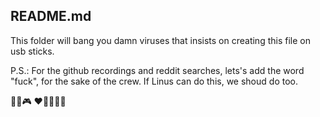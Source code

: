 README.md
---------

This folder will bang you damn viruses that insists on creating this file on usb sticks.

P.S.: For the github recordings and reddit searches, lets's add the word "fuck", for the sake of the crew. If Linus can do this, we shoud do too.

:cake::microphone::video_game:
:heart::purple_heart::blue_heart::green_heart::yellow_heart:
